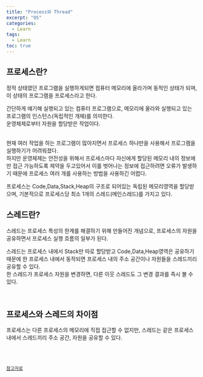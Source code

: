 ```yaml
---
title: "Process와 Thread"
excerpt: "OS"
categories: 
  - Learn
tags: 
  - Learn
toc: true
---
```


## 프로세스란?


정적 상태였던 프로그램을 실행하게되면 컴퓨터 메모리에 올라가며 동적인 상태가 되며, 이 상태의 프로그램을 프로세스라고 한다.<br>

간단하게 얘기해 실행되고 있는 컴퓨터 프로그램으로, 메모리에 올라와 실행되고 있는 프로그램의 인스턴스(독립적인 개체)를 의미한다. <br>
운영체제로부터 자원을 할당받은 작업이다.<br>
<br>

현재 여러 작업을 하는 프로그램이 많아지면서 프로세스 하나만을 사용해서 프로그램을 실행하기가 어려워졌다.<br>
하지만 운영체제는 안전성을 위해서 프로세스마다 자신에게 할당된 메모리 내의 정보에만 접근 가능하도록 제약을 두고있어서 이를 벗어나는 정보에 접근하려면 오류가 발생하기 때문에 프로세스 여러 개를 사용하는 방법을 사용하긴 어렵다.<br>

프로세스는 Code,Data,Stack,Heap의 구조로 되어있는 독립된 메모리영역을 할당받으며, 기본적으로 프로세스당 최소 1개의 스레드(메인스레드)를 가지고 있다.<br>




## 스레드란?

스레드는 프로세스 특성의 한계를 해결하기 위해 만들어진 개념으로, 프로세스의 자원을 공유하면서 프로세스 실행 흐름의 일부가 된다.<br>

스레드는 프로세스 내에서 Stack만 따로 할당받고 Code,Data,Heap영역은 공유하기 때문에 한 프로세스 내에서 동작되면 프로세스 내의 주소 공간이나 자원들을 스레드끼리 공유할 수 있다.<br>
한 스레드가 프로세스 자원을 변경하면, 다른 이웃 스레드도 그 변경 결과를 즉시 볼 수 있다.<br>



<br>


## 프로세스와 스레드의 차이점

프로세스는 다른 프로세스의 메모리에 직접 접근할 수 없지만, 스레드는 같은 프로세스 내에서 스레드끼리 주소 공간, 자원을 공유할 수 있다.<br>

<br><br>


[`참고자료`](https://gmlwjd9405.github.io/2018/09/14/process-vs-thread.html)

<br><br>